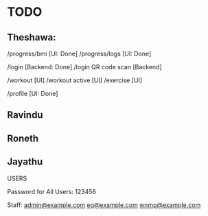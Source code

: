 # TODO

## Theshawa:

/progress/bmi [UI: Done]
/progress/logs [UI: Done]

/login [Backend: Done]
/login QR code scan [Backend]

/workout [UI]
/workout active [UI]
/exercise [UI]

/profile [UI: Done]

## Ravindu

## Roneth

## Jayathu

USERS

Password for All Users:
123456

Staff:
admin@example.com
eq@example.com
wnmp@example.com
